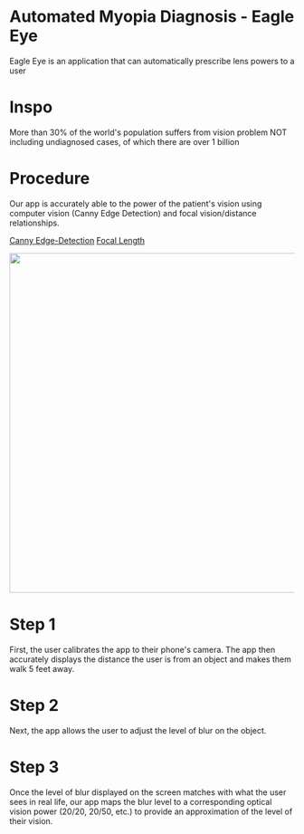 # Automated Myopia Diagnosis - Eagle Eye
Eagle Eye is an application that can automatically prescribe lens powers to a user

# Inspo
More than 30% of the world's population suffers from vision problem NOT including undiagnosed cases, of which there are over 1 billion

# Procedure
Our app is accurately able to the power of the patient's vision using computer vision (Canny Edge Detection) and focal vision/distance relationships.

[Canny Edge-Detection](https://turbosnu.files.wordpress.com/2016/01/screenshot.jpg)
[Focal Length](https://lh3.googleusercontent.com/proxy/9aP6Y3MryglG9-cKMtAG_CRW133Y5u2jZmGEro98uPERTdbzmRAB21czfF12XAny5oLOoohbCeuW-4xfHEiArSewFMUZdKFd1sFCTCs159DCmguGztiJf2XfU9w)

<img src='https://turbosnu.files.wordpress.com/2016/01/screenshot.jpg' width=600>  

# Step 1
First, the user calibrates the app to their phone's camera. The app then accurately displays the distance the user is from an object and makes them walk 5 feet away. 

# Step 2
Next, the app allows the user to adjust the level of blur on the object. 

# Step 3
Once the level of blur displayed on the screen matches with what the user sees in real life, our app maps the blur level to a corresponding optical vision power (20/20, 20/50, etc.) to provide an approximation of the level of their vision.
